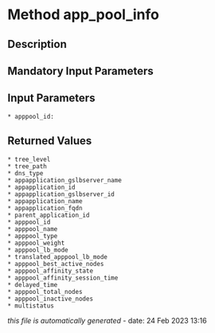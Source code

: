 # Method app_pool_info

## Description
	

## Mandatory Input Parameters

## Input Parameters
	* apppool_id:

## Returned Values
	* tree_level
	* tree_path
	* dns_type
	* appapplication_gslbserver_name
	* appapplication_id
	* appapplication_gslbserver_id
	* appapplication_name
	* appapplication_fqdn
	* parent_application_id
	* apppool_id
	* apppool_name
	* apppool_type
	* apppool_weight
	* apppool_lb_mode
	* translated_apppool_lb_mode
	* apppool_best_active_nodes
	* apppool_affinity_state
	* apppool_affinity_session_time
	* delayed_time
	* apppool_total_nodes
	* apppool_inactive_nodes
	* multistatus


*this file is automatically generated* - date: 24 Feb 2023 13:16